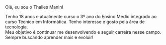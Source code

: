  Olá, eu sou o Thalles Manini  

 Tenho 18 anos e atualmente curso o 3º ano do Ensino Médio integrado ao curso Técnico em Informática.   Tenho interesse e gosto pela área de tecnologia.  
 Meu objetivo é continuar me desenvolvendo e seguir carreira nesse campo.  
 Sempre buscando aprender mais e evoluir!  

